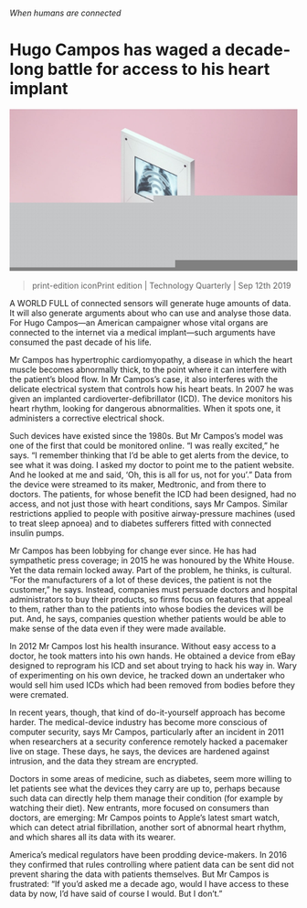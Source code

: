 ###### When humans are connected

# Hugo Campos has waged a decade-long battle for access to his heart implant 

![image](images/20190914_TQD005_1.jpg) 

> print-edition iconPrint edition | Technology Quarterly | Sep 12th 2019 

A WORLD FULL of connected sensors will generate huge amounts of data. It will also generate arguments about who can use and analyse those data. For Hugo Campos—an American campaigner whose vital organs are connected to the internet via a medical implant—such arguments have consumed the past decade of his life. 

Mr Campos has hypertrophic cardiomyopathy, a disease in which the heart muscle becomes abnormally thick, to the point where it can interfere with the patient’s blood flow. In Mr Campos’s case, it also interferes with the delicate electrical system that controls how his heart beats. In 2007 he was given an implanted cardioverter-defibrillator (ICD). The device monitors his heart rhythm, looking for dangerous abnormalities. When it spots one, it administers a corrective electrical shock. 

Such devices have existed since the 1980s. But Mr Campos’s model was one of the first that could be monitored online. “I was really excited,” he says. “I remember thinking that I’d be able to get alerts from the device, to see what it was doing. I asked my doctor to point me to the patient website. And he looked at me and said, ‘Oh, this is all for us, not for you’.” Data from the device were streamed to its maker, Medtronic, and from there to doctors. The patients, for whose benefit the ICD had been designed, had no access, and not just those with heart conditions, says Mr Campos. Similar restrictions applied to people with positive airway-pressure machines (used to treat sleep apnoea) and to diabetes sufferers fitted with connected insulin pumps. 

Mr Campos has been lobbying for change ever since. He has had sympathetic press coverage; in 2015 he was honoured by the White House. Yet the data remain locked away. Part of the problem, he thinks, is cultural. “For the manufacturers of a lot of these devices, the patient is not the customer,” he says. Instead, companies must persuade doctors and hospital administrators to buy their products, so firms focus on features that appeal to them, rather than to the patients into whose bodies the devices will be put. And, he says, companies question whether patients would be able to make sense of the data even if they were made available. 

In 2012 Mr Campos lost his health insurance. Without easy access to a doctor, he took matters into his own hands. He obtained a device from eBay designed to reprogram his ICD and set about trying to hack his way in. Wary of experimenting on his own device, he tracked down an undertaker who would sell him used ICDs which had been removed from bodies before they were cremated. 

In recent years, though, that kind of do-it-yourself approach has become harder. The medical-device industry has become more conscious of computer security, says Mr Campos, particularly after an incident in 2011 when researchers at a security conference remotely hacked a pacemaker live on stage. These days, he says, the devices are hardened against intrusion, and the data they stream are encrypted. 

Doctors in some areas of medicine, such as diabetes, seem more willing to let patients see what the devices they carry are up to, perhaps because such data can directly help them manage their condition (for example by watching their diet). New entrants, more focused on consumers than doctors, are emerging: Mr Campos points to Apple’s latest smart watch, which can detect atrial fibrillation, another sort of abnormal heart rhythm, and which shares all its data with its wearer. 

America’s medical regulators have been prodding device-makers. In 2016 they confirmed that rules controlling where patient data can be sent did not prevent sharing the data with patients themselves. But Mr Campos is frustrated: “If you’d asked me a decade ago, would I have access to these data by now, I’d have said of course I would. But I don’t.” 

